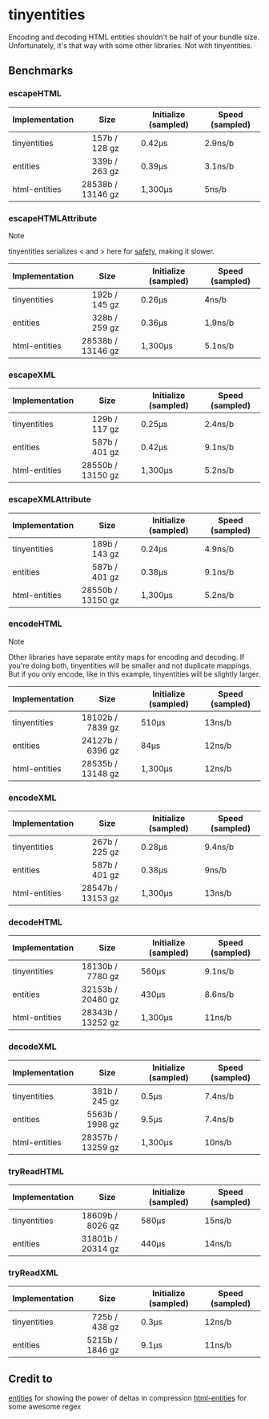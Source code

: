 # tinyentities

Encoding and decoding HTML entities shouldn't be half of your bundle size. Unfortunately, it's that way with some other libraries. Not with tinyentities.

## Benchmarks
### escapeHTML
| Implementation | Size | Initialize (sampled) | Speed (sampled) |
| --- | --- | --- | --- |
| tinyentities |   157b /   128 gz | 0.42µs | 2.9ns/b |
| entities |   339b /   263 gz | 0.39µs | 3.1ns/b |
| html-entities | 28538b / 13146 gz | 1,300µs | 5ns/b |

### escapeHTMLAttribute
> [!NOTE]
> tinyentities serializes &lt; and &gt; here for [safety](https://developer.chrome.com/blog/escape-attributes),
> making it slower.

| Implementation | Size | Initialize (sampled) | Speed (sampled) |
| --- | --- | --- | --- |
| tinyentities |   192b /   145 gz | 0.26µs | 4ns/b |
| entities |   328b /   259 gz | 0.36µs | 1.9ns/b |
| html-entities | 28538b / 13146 gz | 1,300µs | 5.1ns/b |

### escapeXML
| Implementation | Size | Initialize (sampled) | Speed (sampled) |
| --- | --- | --- | --- |
| tinyentities |   129b /   117 gz | 0.25µs | 2.4ns/b |
| entities |   587b /   401 gz | 0.42µs | 9.1ns/b |
| html-entities | 28550b / 13150 gz | 1,300µs | 5.2ns/b |

### escapeXMLAttribute
| Implementation | Size | Initialize (sampled) | Speed (sampled) |
| --- | --- | --- | --- |
| tinyentities |   189b /   143 gz | 0.24µs | 4.9ns/b |
| entities |   587b /   401 gz | 0.38µs | 9.1ns/b |
| html-entities | 28550b / 13150 gz | 1,300µs | 5.2ns/b |

### encodeHTML
> [!NOTE]
> Other libraries have separate entity maps for encoding and decoding.
> If you're doing both, tinyentities will be smaller and not duplicate mappings.
> But if you only encode, like in this example, tinyentities will be slightly larger.

| Implementation | Size | Initialize (sampled) | Speed (sampled) |
| --- | --- | --- | --- |
| tinyentities | 18102b /  7839 gz | 510µs | 13ns/b |
| entities | 24127b /  6396 gz | 84µs | 12ns/b |
| html-entities | 28535b / 13148 gz | 1,300µs | 12ns/b |

### encodeXML
| Implementation | Size | Initialize (sampled) | Speed (sampled) |
| --- | --- | --- | --- |
| tinyentities |   267b /   225 gz | 0.28µs | 9.4ns/b |
| entities |   587b /   401 gz | 0.38µs | 9ns/b |
| html-entities | 28547b / 13153 gz | 1,300µs | 13ns/b |

### decodeHTML
| Implementation | Size | Initialize (sampled) | Speed (sampled) |
| --- | --- | --- | --- |
| tinyentities | 18130b /  7780 gz | 560µs | 9.1ns/b |
| entities | 32153b / 20480 gz | 430µs | 8.6ns/b |
| html-entities | 28343b / 13252 gz | 1,300µs | 11ns/b |

### decodeXML
| Implementation | Size | Initialize (sampled) | Speed (sampled) |
| --- | --- | --- | --- |
| tinyentities |   381b /   245 gz | 0.5µs | 7.4ns/b |
| entities |  5563b /  1998 gz | 9.5µs | 7.4ns/b |
| html-entities | 28357b / 13259 gz | 1,300µs | 10ns/b |

### tryReadHTML
| Implementation | Size | Initialize (sampled) | Speed (sampled) |
| --- | --- | --- | --- |
| tinyentities | 18609b /  8026 gz | 580µs | 15ns/b |
| entities | 31801b / 20314 gz | 440µs | 14ns/b |

### tryReadXML
| Implementation | Size | Initialize (sampled) | Speed (sampled) |
| --- | --- | --- | --- |
| tinyentities |   725b /   438 gz | 0.3µs | 12ns/b |
| entities |  5215b /  1846 gz | 9.1µs | 11ns/b |

## Credit to
[entities](https://github.com/fb55/entities) for showing the power of deltas in compression
[html-entities](https://github.com/mdevils/html-entities) for some awesome regex
